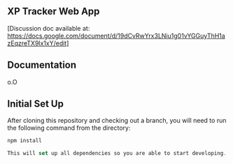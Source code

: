 ## XP Tracker Web App

[Discussion doc available at: https://docs.google.com/document/d/19dCvRwYrx3LNiu1g01vYGGuyThH1azEqzreTX9lx1xY/edit]

## Documentation

o.O

## Initial Set Up

After cloning this repository and checking out a branch, you will need to run the following command from the directory:

```javascript
npm install

This will set up all dependencies so you are able to start developing.
